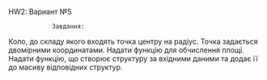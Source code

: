 HW2: Вариант №5

                Завдання:

Коло, до складу якого входять точка центру на радіус. 
Точка задається двомірними координатами. 
Надати функцію для обчислення площі. 
Надати функцію, що створює структуру за вхідними даними та додає її до масиву відповідних структур.
